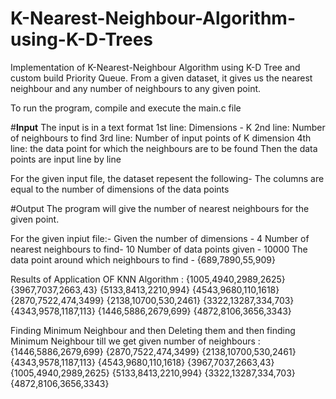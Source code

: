 # K-Nearest-Neighbour-Algorithm-using-K-D-Trees
Implementation of K-Nearest-Neighbour Algorithm using K-D Tree and custom build Priority Queue. From a given dataset, it gives us the nearest neighbour and any number of neighbours to any given point.

To run the program, compile and execute the main.c file

#**Input**
The input is in a text format 
1st line: Dimensions - K
2nd line: Number of neighbours to find
3rd line: Number of input points of K dimension
4th line: the data point for which the neighbours are to be found 
Then the data points are input line by line

For the given input file, the dataset repesent the following-
The columns are equal to the number of dimensions of the data points

#Output
The program will give the number of nearest neighbours for the given point.

For the given inpiut file:-
Given the number of dimensions - 4
Number of nearest neighbours to find- 10
Number of data points given - 10000
The data point around which neighbours to find - {689,7890,55,909}

Results of Application OF KNN Algorithm :
{1005,4940,2989,2625}
{3967,7037,2663,43}
{5133,8413,2210,994}
{4543,9680,110,1618}
{2870,7522,474,3499}
{2138,10700,530,2461}
{3322,13287,334,703}
{4343,9578,1187,113}
{1446,5886,2679,699}
{4872,8106,3656,3343}


Finding Minimum Neighbour and then Deleting them and then finding Minimum Neighbour till we get given number of neighbours :
{1446,5886,2679,699}
{2870,7522,474,3499}
{2138,10700,530,2461}
{4343,9578,1187,113}
{4543,9680,110,1618}
{3967,7037,2663,43}
{1005,4940,2989,2625}
{5133,8413,2210,994}
{3322,13287,334,703}
{4872,8106,3656,3343}
